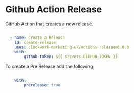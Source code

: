 # Github Action Release

GitHub Action that creates a new release.

```yaml

  - name: Create a Release
    id: create-release
    uses: clockwork-marketing-uk/actions-release@1.0.0
    with:
        github-token: ${{ secrets.GITHUB_TOKEN }}

```

To create a Pre Release add the following

```yaml

    with:
        prerelease: true

```
